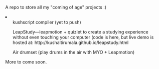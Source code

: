 A repo to store all my "coming of age" projects :)
<li>
<ul> kushscript compiler (yet to push)</ul>
<ul> LeapStudy—leapmotion + quizlet to create a studying experience without even touching your computer (code is here, but live demo is hosted at: http://kushaltirumala.github.io/leapstudy.html</ul>
<ul>Air drumset (play drums in the air with MYO + Leapmotion)</ul>
</li>

More to come soon.
